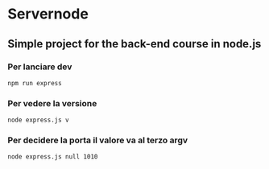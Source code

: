# Servernode
## Simple project for the back-end course in node.js

### Per lanciare dev
```
npm run express
```
### Per vedere la versione
```
node express.js v
```
### Per decidere la porta il valore va al terzo argv
```
node express.js null 1010